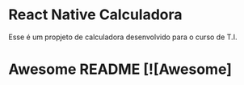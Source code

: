 <h1>React Native Calculadora</h1>

<p>Esse é um propjeto de calculadora desenvolvido para o curso  de T.I.</p>



# Awesome README [![Awesome]
